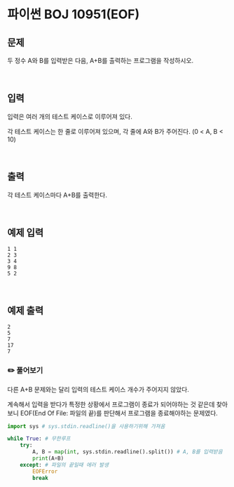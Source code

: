 # 파이썬 BOJ 10951(EOF)



## 문제

두 정수 A와 B를 입력받은 다음, A+B를 출력하는 프로그램을 작성하시오.

<br>

## 입력

입력은 여러 개의 테스트 케이스로 이루어져 있다.

각 테스트 케이스는 한 줄로 이루어져 있으며, 각 줄에 A와 B가 주어진다. (0 < A, B < 10)

<br>

## 출력

각 테스트 케이스마다 A+B를 출력한다.

<br>

## 예제 입력

```
1 1
2 3
3 4
9 8
5 2
```

<br>

## 예제 출력

```
2
5
7
17
7
```



### ✏️ 풀어보기

다른 A+B 문제와는 달리 입력의 테스트 케이스 개수가 주어지지 않았다.

계속해서 입력을 받다가 특정한 상황에서 프로그램이 종료가 되어야하는 것 같은데 찾아보니 EOF(End Of File: 파일의 끝)를 판단해서 프로그램을 종료해야하는 문제였다.



``` python
import sys # sys.stdin.readline()을 사용하기위해 가져옴

while True: # 무한루프
    try:
        A, B = map(int, sys.stdin.readline().split()) # A, B를 입력받음
        print(A+B)
    except: # 파일의 끝일때 에러 발생
        EOFError
        break
```

